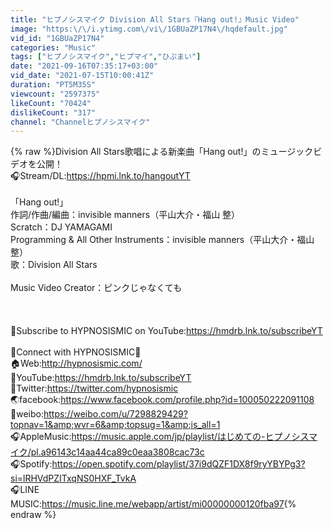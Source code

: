 ```yaml
---
title: "ヒプノシスマイク Division All Stars『Hang out!』Music Video"
image: "https:\/\/i.ytimg.com\/vi\/1GBUaZP17N4\/hqdefault.jpg"
vid_id: "1GBUaZP17N4"
categories: "Music"
tags: ["ヒプノシスマイク","ヒプマイ","ひぷまい"]
date: "2021-09-16T07:35:17+03:00"
vid_date: "2021-07-15T10:00:41Z"
duration: "PT5M35S"
viewcount: "2597375"
likeCount: "70424"
dislikeCount: "317"
channel: "Channelヒプノシスマイク"
---
```

{% raw %}Division All Stars歌唱による新楽曲「Hang out!」のミュージックビデオを公開！<br />🎧Stream/DL:<a rel="nofollow" target="blank" href="https://hpmi.lnk.to/hangoutYT">https://hpmi.lnk.to/hangoutYT</a><br /><br />「Hang out!」<br />作詞/作曲/編曲：invisible manners（平山大介・福山 整）<br />Scratch：DJ YAMAGAMI<br />Programming &amp; All Other Instruments：invisible manners（平山大介・福山 整）<br />歌：Division All Stars<br /><br />Music Video Creator：ピンクじゃなくても<br /><br /><br /><br />📲Subscribe to HYPNOSISMIC on YouTube:<a rel="nofollow" target="blank" href="https://hmdrb.lnk.to/subscribeYT​​">https://hmdrb.lnk.to/subscribeYT​​</a><br /><br />🎤Connect with HYPNOSISMIC🎤<br />🏠Web:<a rel="nofollow" target="blank" href="http://hypnosismic.com/">http://hypnosismic.com/</a><br />👀YouTube:<a rel="nofollow" target="blank" href="https://hmdrb.lnk.to/subscribeYT">https://hmdrb.lnk.to/subscribeYT</a><br />📱Twitter:<a rel="nofollow" target="blank" href="https://twitter.com/hypnosismic">https://twitter.com/hypnosismic</a><br />🌏facebook:<a rel="nofollow" target="blank" href="https://www.facebook.com/profile.php?id=100050222091108">https://www.facebook.com/profile.php?id=100050222091108</a><br />📱weibo:<a rel="nofollow" target="blank" href="https://weibo.com/u/7298829429?topnav=1&amp;wvr=6&amp;topsug=1&amp;is_all=1">https://weibo.com/u/7298829429?topnav=1&amp;wvr=6&amp;topsug=1&amp;is_all=1</a><br />🎧AppleMusic:<a rel="nofollow" target="blank" href="https://music.apple.com/jp/playlist/はじめての-ヒプノシスマイク/pl.a96143c14aa44ca89c0eaa3808cac73c">https://music.apple.com/jp/playlist/はじめての-ヒプノシスマイク/pl.a96143c14aa44ca89c0eaa3808cac73c</a><br />🎧Spotify:<a rel="nofollow" target="blank" href="https://open.spotify.com/playlist/37i9dQZF1DX8f9ryYBYPg3?si=lRHVdPZITxqNS0HXF_TvkA">https://open.spotify.com/playlist/37i9dQZF1DX8f9ryYBYPg3?si=lRHVdPZITxqNS0HXF_TvkA</a><br />🎧LINE MUSIC:<a rel="nofollow" target="blank" href="https://music.line.me/webapp/artist/mi00000000120fba97">https://music.line.me/webapp/artist/mi00000000120fba97</a>{% endraw %}
